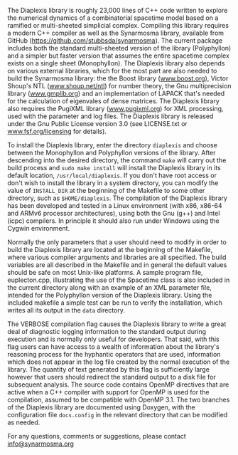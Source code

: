 The Diaplexis library is roughly 23,000 lines of C++ code written to explore the numerical dynamics 
of a combinatorial spacetime model based on a ramified or multi-sheeted simplicial complex. Compiling 
this library requires a modern C++ compiler as well as the Synarmosma library, available from GitHub 
(https://github.com/stubbsda/synarmosma). The current package includes both the standard 
multi-sheeted version of the library (Polyphyllon) and a simpler but faster version that assumes the 
entire spacetime complex exists on a single sheet (Monophyllon). The Diaplexis library also depends 
on various external libraries, which for the most part are also needed to build the Synarmosma library: 
the the Boost library (www.boost.org), Victor Shoup's NTL (www.shoup.net/ntl) for number theory, the 
Gnu multiprecision library (www.gmplib.org) and an implementation of LAPACK that's needed for the calculation 
of eigenvales of dense matrices. The Diaplexis library also requires the PugiXML library (www.pugixml.org) 
for XML processing, used with the parameter and log files. The Diaplexis library is released under the Gnu 
Public License version 3.0 (see LICENSE.txt or www.fsf.org/licensing for details). 

To install the Diaplexis library, enter the directory <code>diaplexis</code> and choose between the Monophyllon and 
Polyphyllon versions of the library. After descending into the desired directory, the command <code>make</code> 
will carry out the build process and <code>sudo make install</code> will install the Diaplexis library in its 
default location, <code>/usr/local/diaplexis</code>. If you don't have root access or don't wish to install the 
library in a system directory, you can modify the value of <code>INSTALL_DIR</code> at the beginning of the Makefile 
to some other directory, such as <code>$HOME/diaplexis</code>. The compilation of the Diaplexis library has been 
developed and tested in a Linux environment (with x86, x86-64 and ARMv6 processor architectures), using both the 
Gnu (g++) and Intel (icpc) compilers. In principle it should also run under Windows using the Cygwin environment. 

Normally the only parameters that a user should need to modify in order to build the Diaplexis library 
are located at the beginning of the Makefile, where various compiler arguments and libraries are all 
specified. The build variables are all described in the Makefile and in general the default values should 
be safe on most Unix-like platforms. A sample program file, euplecton.cpp, illustrating the use of the 
Spacetime class is also included in the current directory along with an example of an XML parameter file, 
intended for the Polyphyllon version of the Diaplexis library. Using the included makefile a simple test 
can be run to verify the installation, which writes all its output in the <code>data</code> directory.

The VERBOSE compilation flag causes the Diaplexis library to write a great deal of diagnostic logging 
information to the standard output during execution and is normally only useful for developers. That 
said, with this flag users can have access to a wealth of information about the library's reasoning 
process for the hyphantic operators that are used, information which does not appear in the log file 
created by the normal execution of the library. The quantity of text generated by this flag is sufficiently 
large however that users should redirect the standard output to a disk file for subsequent analysis. 
The source code contains OpenMP directives that are active when a C++ compiler with support for OpenMP 
is used for the compilation, assumed to be compatible with OpenMP 3.1. The two branches of the Diaplexis 
library are documented using Doxygen, with the configuration file <code>docs.config</code> in the relevant 
directory that can be modified as needed.   

For any questions, comments or suggestions, please contact info@synarmosma.org

